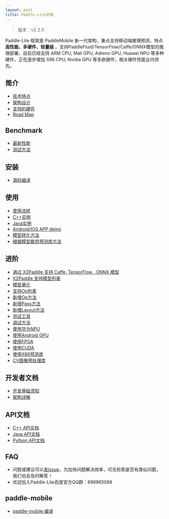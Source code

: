 ```yaml
---
layout: post
title: Paddle-Lite文档
---
```


> 版本：v2.2.0

Paddle-Lite 框架是 PaddleMobile 新一代架构，重点支持移动端推理预测，特点**高性能、多硬件、轻量级** 。支持PaddleFluid/TensorFlow/Caffe/ONNX模型的推理部署，目前已经支持 ARM CPU, Mali GPU, Adreno GPU, Huawei NPU 等多种硬件，正在逐步增加 X86 CPU, Nvidia GPU 等多款硬件，相关硬件性能业内领先。

## 简介

- [技术特点]({{site.baseurl}}/v2.2.0/tech_highlights)
- [架构设计]({{site.baseurl}}/v2.2.0/architecture)
- [支持的硬件]({{site.baseurl}}/v2.2.0/support_hardware)
- [Road Map]({{site.baseurl}}/v2.2.0/roadmap)

## Benchmark

- [最新性能]({{site.baseurl}}/v2.2.0/benchmark)
- [测试方法]({{site.baseurl}}/v2.2.0/benchmark_tools)

## 安装

- [源码编译]({{site.baseurl}}/v2.2.0/source_compile)

## 使用

- [使用流程]({{site.baseurl}}/v2.2.0/tutorial)
- [C++实例]({{site.baseurl}}/v2.2.0/cpp_demo)
- [Java实例]({{site.baseurl}}/v2.2.0/java_demo)
- [Android/IOS APP demo](https://github.com/PaddlePaddle/Paddle-Lite-Demo)
- [模型转化方法]({{site.baseurl}}/v2.2.0/model_optimize_tool)
- [根据模型裁剪预测库方法]({{site.baseurl}}/v2.2.0/library_tailoring)

## 进阶

- [通过 X2Paddle 支持 Caffe, TensorFlow , ONNX 模型]({{site.baseurl}}/v2.2.0/x2paddle)
- [X2Paddle 支持模型列表]({{site.baseurl}}/v2.2.0/x2paddle_models_doc)
- [模型量化]({{site.baseurl}}/v2.2.0/model_quantization)
- [支持Op列表]({{site.baseurl}}/v2.2.0/support_operation_list)
- [新增Op方法]({{site.baseurl}}/v2.2.0/add_new_operation)
- [新增Pass方法]({{site.baseurl}}/v2.2.0/add_new_pass)
- [新增Layout方法]({{site.baseurl}}/v2.2.0/add_new_layout)
- [测试工具]({{site.baseurl}}/v2.2.0/test_tools)
- [调试方法]({{site.baseurl}}/v2.2.0/debug_tools)
- [使用华为NPU]({{site.baseurl}}/v2.2.0/npu)
- [使用Android GPU]({{site.baseurl}}/v2.2.0/opencl)
- [使用FPGA]({{site.baseurl}}/v2.2.0/fpga)
- [使用CUDA]({{site.baseurl}}/v2.2.0/cuda)
- [使用X86预测库]({{site.baseurl}}/v2.2.0/x86)
- [CV图像预处理库]({{site.baseurl}}/v2.2.0/cv)

## 开发者文档

- [开发基础须知]({{site.baseurl}}/v2.2.0/for-developer)
- [架构详解]({{site.baseurl}}/v2.2.0/architecture-intro)

## API文档

- [C++ API文档]({{site.baseurl}}/v2.2.0/cxx_api_doc)
- [Java API文档]({{site.baseurl}}/v2.2.0/java_api_doc)
- [Python API文档]({{site.baseurl}}/v2.2.0/python_api_doc)

## FAQ

- 问题或建议可以[发Issue](https://github.com/PaddlePaddle/Paddle-Lite/issues)，为加快问题解决效率，可先检索是否有类似问题，我们也会及时解答！
- 欢迎加入Paddle-Lite百度官方QQ群：696965088

## paddle-mobile

- [paddle-mobile 编译]({{site.baseurl}}/v2.2.0/mobile)
